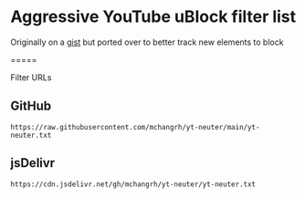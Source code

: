 # Aggressive YouTube uBlock filter list

Originally on a [gist](https://gist.github.com/mchangrh/a51e72bb36a492bfda37a6a9fa537f22) but ported over to better track new elements to block

=====

Filter URLs

## GitHub
`https://raw.githubusercontent.com/mchangrh/yt-neuter/main/yt-neuter.txt`

## jsDelivr
`https://cdn.jsdelivr.net/gh/mchangrh/yt-neuter/yt-neuter.txt`